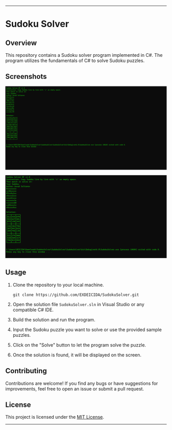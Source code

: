 
---

# Sudoku Solver

## Overview

This repository contains a Sudoku solver program implemented in C#. The program utilizes the fundamentals of C# to solve Sudoku puzzles.

## Screenshots

![Screenshot 1](https://github.com/EXDEICIDA/SudokuSolver/raw/640a19362e2c5d58ddc63321877980629409cbc7/Screenshot%202024-02-27%20143340.png)

![Screenshot 2](https://github.com/EXDEICIDA/SudokuSolver/raw/640a19362e2c5d58ddc63321877980629409cbc7/Screenshot%202024-02-27%20145653.png)

## Usage

1. Clone the repository to your local machine.
   
   ```
   git clone https://github.com/EXDEICIDA/SudokuSolver.git
   ```

2. Open the solution file `SudokuSolver.sln` in Visual Studio or any compatible C# IDE.

3. Build the solution and run the program.

4. Input the Sudoku puzzle you want to solve or use the provided sample puzzles.

5. Click on the "Solve" button to let the program solve the puzzle.

6. Once the solution is found, it will be displayed on the screen.

## Contributing

Contributions are welcome! If you find any bugs or have suggestions for improvements, feel free to open an issue or submit a pull request.

## License

This project is licensed under the [MIT License](LICENSE).

---

